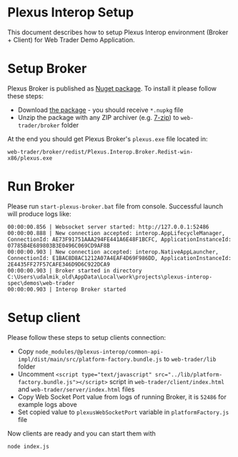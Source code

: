 
# Plexus Interop Setup

This document describes how to setup Plexus Interop environment (Broker + Client) for Web Trader Demo Application.

# Setup Broker 

Plexus Broker is published as [Nuget package](https://www.nuget.org/packages/Plexus.Interop.Broker.Redist-win-x86/). To install it please follow these steps:

- Download [the package](https://www.nuget.org/api/v2/package/Plexus.Interop.Broker.Redist-win-x86/0.3.8) - you should receive `*.nupkg` file
- Unzip the package with any ZIP archiver (e.g. [7-zip](https://www.7-zip.org/)) to `web-trader/broker` folder

At the end you should get Plexus Broker's `plexus.exe` file located in:

`web-trader/broker/redist/Plexus.Interop.Broker.Redist-win-x86/plexus.exe`

# Run Broker

Please run `start-plexus-broker.bat` file from console. Successful launch will produce logs like:

```
00:00:00.856 | Websocket server started: http://127.0.0.1:52486
00:00:00.888 | New connection accepted: interop.AppLifecycleManager, ConnectionId: AE73F91751AAA294FE441A6E48F1BCFC, ApplicationInstanceId: 07785B4E689803B3E0496C069CD9AF8B
00:00:00.903 | New connection accepted: interop.NativeAppLauncher, ConnectionId: E1BAC8D8AC1212A07A4EAF4D69F986DD, ApplicationInstanceId: 2E4435FF27F57CAFE346D9D6C922DCA9
00:00:00.903 | Broker started in directory C:\Users\udalmik_old\AppData\Local\work\projects\plexus-interop-spec\demos\web-trader
00:00:00.903 | Interop Broker started
```

# Setup client

Please follow these steps to setup clients connection:

- Copy `node_modules/@plexus-interop/common-api-impl/dist/main/src/platform-factory.bundle.js` to `web-trader/lib` folder
- Uncomment `<script type="text/javascript" src="../lib/platform-factory.bundle.js"></script>` script in `web-trader/client/index.html` and `web-trader/server/index.html` files
- Copy Web Socket Port value from logs of running Broker, it is `52486` for example logs above
- Set copied value to `plexusWebSocketPort` variable in `platformFactory.js` file 

Now clients are ready and you can start them with 
```
node index.js
```
